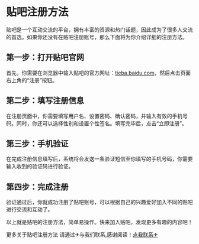 # 贴吧注册方法

贴吧是一个互动交流的平台，拥有丰富的资源和热门话题，因此成为了很多人交流的首选。如果你还没有在贴吧注册账号，那么下面将为你介绍详细的注册方法。

## 第一步：打开贴吧官网

首先，你需要在浏览器中输入贴吧的官方网址：[tieba.baidu.com](https://tieba.baidu.com/)，然后点击页面右上角的“注册”按钮。

## 第二步：填写注册信息

在注册页面中，你需要填写用户名、设置密码、确认密码，并输入有效的手机号码。同时，你还可以选择性别和设置个性签名。填写完毕后，点击“立即注册”。

## 第三步：手机验证

在完成注册信息填写后，系统将会发送一条验证短信至你填写的手机号码，你需要输入收到的验证码进行验证。

## 第四步：完成注册

验证通过后，你就成功注册了贴吧账号，可以根据自己的兴趣爱好加入不同的贴吧进行交流和互动了。

以上就是贴吧的注册方法，简单易操作。快来加入贴吧，发现更多有趣的内容吧！

更多关于贴吧注册方法 请通过✈与我们联系,感谢阅读！[点我联系✈](https://ac.k02.cc)